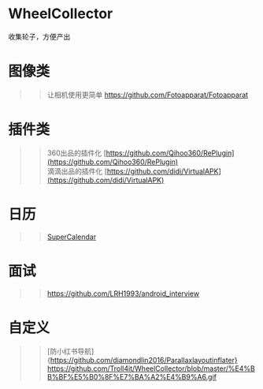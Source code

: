 # WheelCollector
收集轮子，方便产出

图像类
==
>>让相机使用更简单 https://github.com/Fotoapparat/Fotoapparat



插件类
==
>>360出品的插件化 [https://github.com/Qihoo360/RePlugin](https://github.com/Qihoo360/RePlugin)</br>
>>滴滴出品的插件化 [https://github.com/didi/VirtualAPK](https://github.com/didi/VirtualAPK)


日历
==
>>[SuperCalendar](https://github.com/MagicMashRoom/SuperCalendar)


面试
==
>>https://github.com/LRH1993/android_interview

自定义
==
>>[防小红书导航]{https://github.com/diamondlin2016/Parallaxlayoutinflater}
https://github.com/Troll4it/WheelCollector/blob/master/%E4%BB%BF%E5%B0%8F%E7%BA%A2%E4%B9%A6.gif
